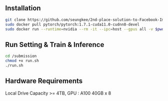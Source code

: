 ## Installation
```bash
git clone https://github.com/seungkee/2nd-place-solution-to-Facebook-Image-Similarity-Matching-Track.git
sudo docker pull pytorch/pytorch:1.7.1-cuda11.0-cudnn8-devel
sudo docker run --runtime=nvidia --rm -it --ipc=host --gpus all -v $pwd/2nd-place-solution-to-Facebook-Image-Similarity-Matching-Track:/submission pytorch/pytorch:1.7.1-cuda11.0-cudnn8-devel
```

## Run Setting & Train & Inference
```bash
cd /submission
chmod +x run.sh
./run.sh
```

## Hardware Requirements
Local Drive Capacity >= 4TB, GPU : A100 40GB x 8

